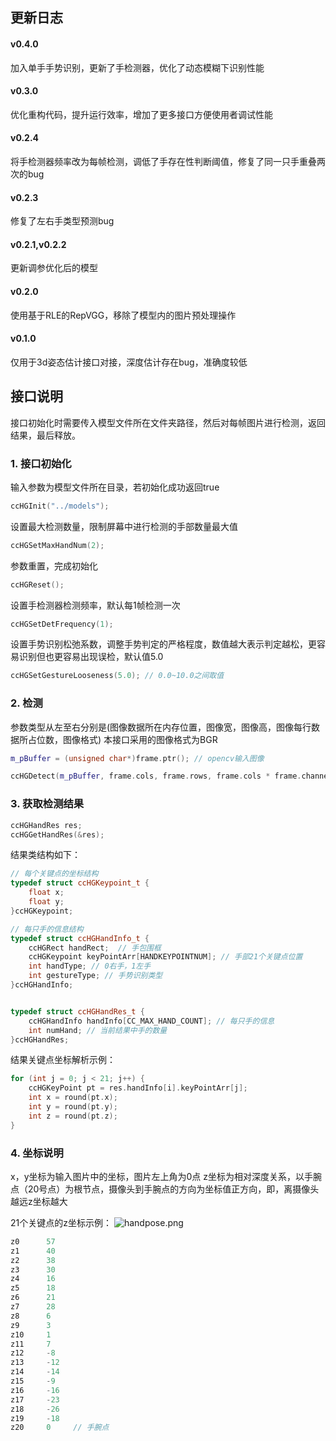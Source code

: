 ## 更新日志

#### v0.4.0

加入单手手势识别，更新了手检测器，优化了动态模糊下识别性能

#### v0.3.0

优化重构代码，提升运行效率，增加了更多接口方便使用者调试性能

#### v0.2.4

将手检测器频率改为每帧检测，调低了手存在性判断阈值，修复了同一只手重叠两次的bug

#### v0.2.3

修复了左右手类型预测bug

#### v0.2.1,v0.2.2

更新调参优化后的模型

#### v0.2.0

使用基于RLE的RepVGG，移除了模型内的图片预处理操作

#### v0.1.0

仅用于3d姿态估计接口对接，深度估计存在bug，准确度较低

## 接口说明

接口初始化时需要传入模型文件所在文件夹路径，然后对每帧图片进行检测，返回结果，最后释放。

### 1. 接口初始化

输入参数为模型文件所在目录，若初始化成功返回true

```c++
ccHGInit("../models");
```

设置最大检测数量，限制屏幕中进行检测的手部数量最大值

```c++
ccHGSetMaxHandNum(2);
```

参数重置，完成初始化

```c++
ccHGReset();
```

设置手检测器检测频率，默认每1帧检测一次

```c++
ccHGSetDetFrequency(1);
```

设置手势识别松弛系数，调整手势判定的严格程度，数值越大表示判定越松，更容易识别但也更容易出现误检，默认值5.0

```c++
ccHGSetGestureLooseness(5.0); // 0.0~10.0之间取值
```

### 2. 检测

参数类型从左至右分别是(图像数据所在内存位置，图像宽，图像高，图像每行数据所占位数，图像格式)
本接口采用的图像格式为BGR

```c++
m_pBuffer = (unsigned char*)frame.ptr(); // opencv输入图像

ccHGDetect(m_pBuffer, frame.cols, frame.rows, frame.cols * frame.channels(), IM_BGR);
```

### 3. 获取检测结果

```c++
ccHGHandRes res; 
ccHGGetHandRes(&res);
```

结果类结构如下：

```c++
// 每个关键点的坐标结构
typedef struct ccHGKeypoint_t {
	float x;
	float y;
}ccHGKeypoint;

// 每只手的信息结构
typedef struct ccHGHandInfo_t {
	ccHGRect handRect;	// 手包围框
	ccHGKeypoint keyPointArr[HANDKEYPOINTNUM]; // 手部21个关键点位置
	int handType; // 0右手，1左手
	int gestureType; // 手势识别类型
}ccHGHandInfo;


typedef struct ccHGHandRes_t {
	ccHGHandInfo handInfo[CC_MAX_HAND_COUNT]; // 每只手的信息
	int numHand; // 当前结果中手的数量
}ccHGHandRes;
```

结果关键点坐标解析示例：

```c++
for (int j = 0; j < 21; j++) {
    ccHGKeyPoint pt = res.handInfo[i].keyPointArr[j];
    int x = round(pt.x);
    int y = round(pt.y);
    int z = round(pt.z);
}
```

### 4. 坐标说明

x，y坐标为输入图片中的坐标，图片左上角为0点
z坐标为相对深度关系，以手腕点（20号点）为根节点，摄像头到手腕点的方向为坐标值正方向，即，离摄像头越远z坐标越大

21个关键点的z坐标示例：
![handpose.png](E:\project\pl-handpose3d\pysdk\screenshot_0.jpg)

```c++
z0      57
z1      40
z2      38
z3      30
z4      16
z5      18
z6      21
z7      28
z8      6
z9      3
z10     1
z11     7
z12     -8
z13     -12
z14     -14
z15     -9
z16     -16
z17     -23
z18     -26
z19     -18
z20     0     // 手腕点
```